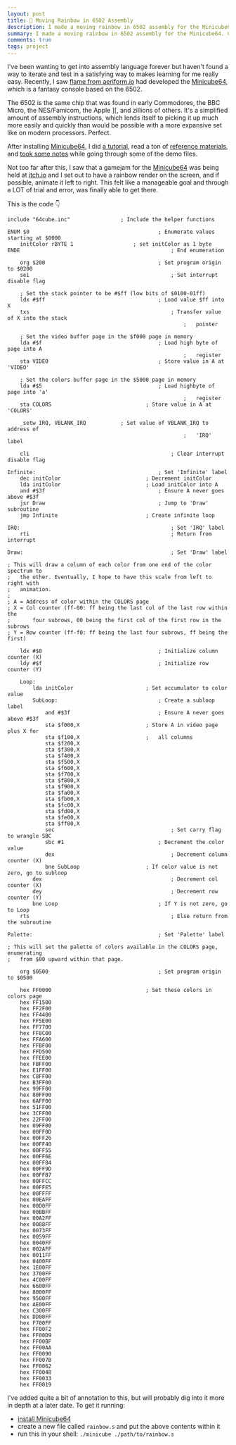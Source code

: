 ```yaml
---
layout: post
title: 👾 Moving Rainbow in 6502 Assembly
description: I made a moving rainbow in 6502 assembly for the Minicube64.
summary: I made a moving rainbow in 6502 assembly for the Minicube64. Check out the annotated code and my notes about it.
comments: true
tags: project
---
```


I've been wanting to get into assembly language forever but haven't found a way to iterate and test in a satisfying way to makes learning for me really easy. Recently, I saw [flame from aeriform.io](https://merveilles.town/web/accounts/124) had developed the [Minicube64][], which is a fantasy console based on the 6502.

The 6502 is the same chip that was found in early Commodores, the BBC Micro, the NES/Famicom, the Apple ][, and zillions of others. It's a simplified amount of assembly instructions, which lends itself to picking it up much more easily and quickly than would be possible with a more expansive set like on modern processors. Perfect.

After installing [Minicube64][], I did [a tutorial](http://skilldrick.github.io/easy6502/), read a ton of [reference materials](http://www.6502.org/tutorials/6502opcodes.html), and [took some notes](https://www.tinybrain.fans/minicube64.html) while going through some of the demo files. 

Not too far after this, I saw that a gamejam for the [Minicube64][] was being held at [itch.io](https://itch.io/jam/minicubejam) and I set out to have a rainbow render on the screen, and if possible, animate it left to right. This felt like a manageable goal and through a LOT of trial and error, was finally able to get there. 

This is the code 👇

```assembly
include "64cube.inc" 				; Include the helper functions

ENUM $0											; Enumerate values starting at $0000
	initColor rBYTE 1					; set initColor as 1 byte
ENDE												; End enumeration

	org $200									; Set program origin to $0200
	sei												; Set interrupt disable flag

	; Set the stack pointer to be #$ff (low bits of $0100-01ff)
	ldx #$ff									; Load value $ff into X
	txs												; Transfer value of X into the stack
														;   pointer

	; Set the video buffer page in the $f000 page in memory
	lda #$f										; Load high byte of page into A
														;   register
	sta VIDEO									; Store value in A at 'VIDEO'

	; Set the colors buffer page in the $5000 page in memory
	lda #$5										; Load highbyte of page into 'a'
														;   register
	sta COLORS								; Store value in A at 'COLORS'

	_setw IRQ, VBLANK_IRQ			; Set value of VBLANK_IRQ to address of
														;   'IRQ' label

	cli												; Clear interrupt disable flag

Infinite:										; Set 'Infinite' label
	dec initColor							; Decrement initColor
	lda initColor							; Load initColor into A
	and #$3f									; Ensure A never goes above #$3f
	jsr Draw									; Jump to 'Draw' subroutine
	jmp Infinite							; Create infinite loop

IRQ:												; Set 'IRQ' label
	rti												; Return from interrupt

Draw:												; Set 'Draw' label

; This will draw a column of each color from one end of the color spectrum to
;   the other. Eventually, I hope to have this scale from left to right with
;   animation.
;
; A = Address of color within the COLORS page
; X = Col counter (ff-00: ff being the last col of the last row within the
;       four subrows, 00 being the first col of the first row in the subrows
; Y = Row counter (ff-f0: ff being the last four subrows, ff being the first)

	ldx #$0										; Initialize column counter (X)
	ldy #$f										; Initialize row counter (Y)

	Loop:
		lda initColor						; Set accumulator to color value
		SubLoop:								; Create a subloop label
			and #$3f							; Ensure A never goes above #$3f
			sta $f000,X						; Store A in video page plus X for
			sta $f100,X						;   all columns
			sta $f200,X
			sta $f300,X
			sta $f400,X
			sta $f500,X
			sta $f600,X
			sta $f700,X
			sta $f800,X
			sta $f900,X
			sta $fa00,X
			sta $fb00,X
			sta $fc00,X
			sta $fd00,X
			sta $fe00,X
			sta $ff00,X
			sec										; Set carry flag to wrangle SBC
			sbc #1								; Decrement the color value
			dex										; Decrement column counter (X)
			bne SubLoop						; If color value is not zero, go to subloop
		dex											; Decrement col counter (X)
		dey											; Decrement row counter (Y)
		bne Loop								; If Y is not zero, go to Loop
	rts												; Else return from the subroutine

Palette:										; Set 'Palette' label

; This will set the palette of colors available in the COLORS page, enumerating
;   from $00 upward within that page.

	org $0500									; Set program origin to $0500

	hex FF0000								; Set these colors in colors page
	hex FF1500
	hex FF2F00
	hex FF4400
	hex FF5E00
	hex FF7700
	hex FF8C00
	hex FFA600
	hex FFBF00
	hex FFD500
	hex FFEE00
	hex FBFF00
	hex E1FF00
	hex C8FF00
	hex B3FF00
	hex 99FF00
	hex 80FF00
	hex 6AFF00
	hex 51FF00
	hex 3CFF00
	hex 22FF00
	hex 09FF00
	hex 00FF0D
	hex 00FF26
	hex 00FF40
	hex 00FF55
	hex 00FF6E
	hex 00FF84
	hex 00FF9D
	hex 00FFB7
	hex 00FFCC
	hex 00FFE5
	hex 00FFFF
	hex 00EAFF
	hex 00D0FF
	hex 00BBFF
	hex 00A2FF
	hex 0088FF
	hex 0073FF
	hex 0059FF
	hex 0040FF
	hex 002AFF
	hex 0011FF
	hex 0400FF
	hex 1E00FF
	hex 3700FF
	hex 4C00FF
	hex 6600FF
	hex 8000FF
	hex 9500FF
	hex AE00FF
	hex C300FF
	hex DD00FF
	hex F700FF
	hex FF00F2
	hex FF00D9
	hex FF00BF
	hex FF00AA
	hex FF0090
	hex FF007B
	hex FF0062
	hex FF0048
	hex FF0033
	hex FF0019
```

I've added quite a bit of annotation to this, but will probably dig into it more in depth at a later date. To get it running:

- [install Minicube64](https://github.com/aeriform-io/minicube64/releases)
- create a new file called `rainbow.s` and put the above contents within it
- run this in your shell: `./minicube ./path/to/rainbow.s`

<!-- --- 

- _202XXXXX: Update format_ -->

[Minicube64]: https://github.com/aeriform-io/minicube64/